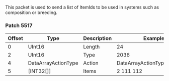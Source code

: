 This packet is used to send a list of ItemIds to be used in systems such as composition or breeding.

### Patch 5517

| Offset | Type | Description | Example |
| -------- | -------- | -------- | -------- |
| 0 | UInt16 | Length | 24 |
| 2 | UInt16 | Type | 2036 |
| 4 | DataArrayActionType | Action | DataArrayActionType.Compose |
| 5 | [INT32[]] | Items | 2 111 112  |
